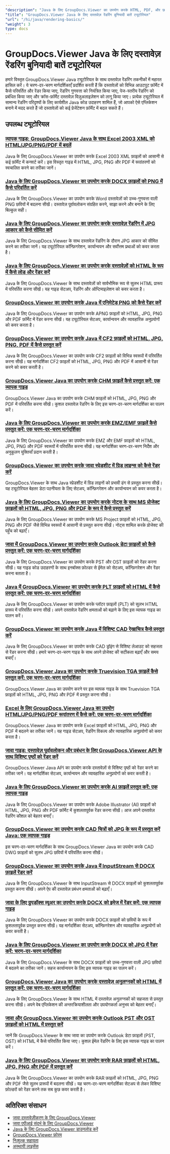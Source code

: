 ```yaml
---
"description": "Java के लिए GroupDocs.Viewer का उपयोग करके HTML, PDF, और छवि प्रारूपों सहित कई आउटपुट प्रारूपों में दस्तावेज़ों को प्रस्तुत करने के लिए पूर्ण ट्यूटोरियल।"
"title": "GroupDocs.Viewer Java के लिए दस्तावेज़ रेंडरिंग बुनियादी बातें ट्यूटोरियल"
"url": "/hi/java/rendering-basics/"
"weight": 3
type: docs
---
```

# GroupDocs.Viewer Java के लिए दस्तावेज़ रेंडरिंग बुनियादी बातें ट्यूटोरियल

हमारे विस्तृत GroupDocs.Viewer Java ट्यूटोरियल के साथ दस्तावेज़ रेंडरिंग तकनीकों में महारत हासिल करें। ये चरण-दर-चरण मार्गदर्शिकाएँ प्रदर्शित करती हैं कि दस्तावेज़ों को विभिन्न आउटपुट फ़ॉर्मेट में कैसे परिवर्तित और रेंडर किया जाए, रेंडरिंग गुणवत्ता को नियंत्रित किया जाए, पेज-स्तरीय रेंडरिंग को प्रबंधित किया जाए और क्रॉस-फ़ॉर्मेट दस्तावेज़ विज़ुअलाइज़ेशन को लागू किया जाए। प्रत्येक ट्यूटोरियल में सामान्य रेंडरिंग परिदृश्यों के लिए कार्यशील Java कोड उदाहरण शामिल हैं, जो आपको ऐसे एप्लिकेशन बनाने में मदद करते हैं जो दस्तावेज़ों को कई प्रेजेंटेशन फ़ॉर्मेट में बदल सकते हैं।

## उपलब्ध ट्यूटोरियल

### [व्यापक गाइड: GroupDocs.Viewer Java के साथ Excel 2003 XML को HTML/JPG/PNG/PDF में बदलें](./groupdocs-viewer-java-excel-2003-xml-conversion/)
Java के लिए GroupDocs.Viewer का उपयोग करके Excel 2003 XML फ़ाइलों को आसानी से कई फ़ॉर्मेट में कनवर्ट करें। इस विस्तृत गाइड में HTML, JPG, PNG और PDF में रूपांतरणों को स्वचालित करने का तरीका जानें।

### [Java के लिए GroupDocs.Viewer का उपयोग करके DOCX फ़ाइलों को PNG में कैसे परिवर्तित करें](./render-docx-png-groupdocs-viewer-java/)
Java के लिए GroupDocs.Viewer का उपयोग करके Word दस्तावेज़ों को उच्च-गुणवत्ता वाली PNG छवियों में बदलना सीखें। दस्तावेज़ पूर्वावलोकन संग्रहित करने, साझा करने और बनाने के लिए बिल्कुल सही।

### [Java के लिए GroupDocs.Viewer का उपयोग करके दस्तावेज़ रेंडरिंग में JPG आकार को कैसे सीमित करें](./groupdocs-viewer-java-limit-jpg-size-rendering/)
Java के लिए GroupDocs.Viewer के साथ दस्तावेज़ रेंडरिंग के दौरान JPG आकार को सीमित करने का तरीका जानें। यह ट्यूटोरियल कॉन्फ़िगरेशन, कार्यान्वयन और सर्वोत्तम प्रथाओं को कवर करता है।

### [Java के लिए GroupDocs.Viewer का उपयोग करके दस्तावेज़ों को HTML के रूप में कैसे लोड और रेंडर करें](./groupdocs-viewer-java-html-rendering/)
Java के लिए GroupDocs.Viewer के साथ दस्तावेज़ों को सार्वभौमिक रूप से सुलभ HTML प्रारूप में परिवर्तित करना सीखें। यह गाइड सेटअप, रेंडरिंग और ऑप्टिमाइज़ेशन को कवर करता है।

### [GroupDocs.Viewer का उपयोग करके Java में एनिमेटेड PNG को कैसे रेंडर करें](./render-apng-groupdocs-viewer-java/)
Java के लिए GroupDocs.Viewer का उपयोग करके APNG फ़ाइलों को HTML, JPG, PNG और PDF फ़ॉर्मेट में रेंडर करना सीखें। यह ट्यूटोरियल सेटअप, कार्यान्वयन और व्यावहारिक अनुप्रयोगों को कवर करता है।

### [GroupDocs.Viewer का उपयोग करके Java में CF2 फ़ाइलों को HTML, JPG, PNG, PDF में कैसे प्रस्तुत करें](./render-cf2-files-groupdocs-java/)
Java के लिए GroupDocs.Viewer का उपयोग करके CF2 फ़ाइलों को विभिन्न स्वरूपों में परिवर्तित करना सीखें। यह मार्गदर्शिका CF2 फ़ाइलों को HTML, JPG, PNG और PDF में आसानी से रेंडर करने को कवर करती है।

### [GroupDocs.Viewer Java का उपयोग करके CHM फ़ाइलें कैसे प्रस्तुत करें: एक व्यापक गाइड](./render-chm-groupdocs-viewer-java/)
GroupDocs.Viewer Java का उपयोग करके CHM फ़ाइलों को HTML, JPG, PNG और PDF में परिवर्तित करना सीखें। कुशल दस्तावेज़ रेंडरिंग के लिए इस चरण-दर-चरण मार्गदर्शिका का पालन करें।

### [Java के लिए GroupDocs.Viewer का उपयोग करके EMZ/EMF फ़ाइलें कैसे प्रस्तुत करें: एक चरण-दर-चरण मार्गदर्शिका](./render-emz-emf-groupdocs-viewer-java/)
Java के लिए GroupDocs.Viewer का उपयोग करके EMZ और EMF फ़ाइलों को HTML, JPG, PNG और PDF स्वरूपों में परिवर्तित करना सीखें। यह मार्गदर्शिका चरण-दर-चरण निर्देश और अनुकूलन युक्तियाँ प्रदान करती है।

### [GroupDocs.Viewer का उपयोग करके जावा स्प्रेडशीट में ग्रिड लाइन्स को कैसे रेंडर करें](./render-grid-lines-java-spreadsheets-groupdocs-viewer/)
GroupDocs.Viewer के साथ Java स्प्रेडशीट में ग्रिड लाइनों को प्रभावी ढंग से प्रस्तुत करना सीखें। यह ट्यूटोरियल बेहतर डेटा पठनीयता के लिए सेटअप, कॉन्फ़िगरेशन और कार्यान्वयन को कवर करता है।

### [Java के लिए GroupDocs.Viewer का उपयोग करके नोट्स के साथ MS प्रोजेक्ट फ़ाइलों को HTML, JPG, PNG और PDF के रूप में कैसे प्रस्तुत करें](./render-ms-project-html-jpg-png-pdf-notes-groupdocs-java/)
Java के लिए GroupDocs.Viewer का उपयोग करके MS Project फ़ाइलों को HTML, JPG, PNG और PDF जैसे विभिन्न स्वरूपों में आसानी से प्रस्तुत करना सीखें। नोट्स शामिल करके प्रोजेक्ट की पहुँच को बढ़ाएँ।

### [जावा में GroupDocs.Viewer का उपयोग करके Outlook डेटा फ़ाइलों को कैसे प्रस्तुत करें: एक चरण-दर-चरण मार्गदर्शिका](./rendering-outlook-data-files-groupdocs-viewer-java/)
Java के लिए GroupDocs.Viewer का उपयोग करके PST और OST फ़ाइलों को रेंडर करना सीखें। यह गाइड कोड उदाहरणों के साथ इनबॉक्स फ़ोल्डर से ईमेल को सेटअप, कॉन्फ़िगरेशन और रेंडर करना बताता है।

### [Java में GroupDocs.Viewer का उपयोग करके PLT फ़ाइलों को HTML में कैसे प्रस्तुत करें: एक चरण-दर-चरण मार्गदर्शिका](./render-plt-files-html-groupdocs-viewer-java/)
Java के लिए GroupDocs.Viewer का उपयोग करके प्लॉटर फ़ाइलों (PLT) को सुलभ HTML प्रारूप में परिवर्तित करना सीखें। अपने दस्तावेज़ रेंडरिंग क्षमताओं को बढ़ाने के लिए इस व्यापक गाइड का पालन करें।

### [GroupDocs.Viewer का उपयोग करके Java में विशिष्ट CAD रेखाचित्र कैसे प्रस्तुत करें](./render-cad-groupdocs-viewer-java/)
Java के लिए GroupDocs.Viewer का उपयोग करके CAD ड्रॉइंग से विशिष्ट लेआउट को सहजता से रेंडर करना सीखें। हमारे चरण-दर-चरण गाइड के साथ अपने प्रोजेक्ट की सटीकता बढ़ाएँ और समय बचाएँ।

### [GroupDocs.Viewer Java का उपयोग करके Truevision TGA फ़ाइलें कैसे प्रस्तुत करें: एक चरण-दर-चरण मार्गदर्शिका](./render-tga-files-groupdocs-viewer-java-guide/)
GroupDocs.Viewer Java का उपयोग करने पर इस व्यापक गाइड के साथ Truevision TGA फ़ाइलों को HTML, JPG, PNG और PDF में प्रस्तुत करना सीखें।

### [Excel के लिए GroupDocs.Viewer Java का उपयोग HTML/JPG/PNG/PDF रूपांतरण में कैसे करें: एक चरण-दर-चरण मार्गदर्शिका](./groupdocs-viewer-java-excel-to-html-jpg-png-pdf/)
GroupDocs.Viewer Java का उपयोग करके Excel फ़ाइलों को HTML, JPG, PNG और PDF में बदलने का तरीका जानें। यह गाइड सेटअप, रेंडरिंग विकल्प और व्यावहारिक अनुप्रयोगों को कवर करता है।

### [जावा गाइड: दस्तावेज़ पूर्वावलोकन और प्रबंधन के लिए GroupDocs.Viewer API के साथ विशिष्ट पृष्ठों को रेंडर करें](./java-groupdocs-viewer-render-pages-api-tutorial/)
GroupDocs.Viewer Java API का उपयोग करके दस्तावेज़ों से विशिष्ट पृष्ठों को रेंडर करने का तरीका जानें। यह मार्गदर्शिका सेटअप, कार्यान्वयन और व्यावहारिक अनुप्रयोगों को कवर करती है।

### [Java के लिए GroupDocs.Viewer का उपयोग करके AI फ़ाइलें प्रस्तुत करें: एक व्यापक गाइड](./render-ai-files-groupdocs-viewer-java/)
Java के लिए GroupDocs.Viewer का उपयोग करके Adobe Illustrator (AI) फ़ाइलों को HTML, JPG, PNG और PDF फ़ॉर्मेट में कुशलतापूर्वक रेंडर करना सीखें। आज अपने दस्तावेज़ रेंडरिंग कौशल को बेहतर बनाएँ।

### [GroupDocs.Viewer का उपयोग करके CAD चित्रों को JPG के रूप में प्रस्तुत करें Java: एक व्यापक गाइड](./render-cad-drawings-jpg-groupdocs-viewer-java/)
इस चरण-दर-चरण मार्गदर्शिका के साथ GroupDocs.Viewer Java का उपयोग करके CAD DWG फ़ाइलों को सुलभ JPG छवियों में परिवर्तित करना सीखें।

### [GroupDocs.Viewer का उपयोग करके Java में InputStream से DOCX फ़ाइलें रेंडर करें](./render-docx-from-inputstream-groupdocs-viewer-java/)
Java के लिए GroupDocs.Viewer के साथ InputStream से DOCX फ़ाइलों को कुशलतापूर्वक प्रस्तुत करना सीखें। अपने ऐप की दस्तावेज़ प्रबंधन क्षमताओं को बढ़ाएँ।

### [जावा के लिए ग्रुपडॉक्स व्यूअर का उपयोग करके DOCX को इमेज में रेंडर करें: एक व्यापक गाइड](./groupdocs-viewer-java-render-docx-to-image/)
Java के लिए GroupDocs Viewer का उपयोग करके DOCX फ़ाइलों को छवियों के रूप में कुशलतापूर्वक प्रस्तुत करना सीखें। यह मार्गदर्शिका सेटअप, कॉन्फ़िगरेशन और व्यावहारिक अनुप्रयोगों को कवर करती है।

### [Java के लिए GroupDocs.Viewer का उपयोग करके DOCX को JPG में रेंडर करें: चरण-दर-चरण मार्गदर्शिका](./render-docx-to-jpg-groupdocs-viewer-java/)
Java के लिए GroupDocs.Viewer के साथ DOCX फ़ाइलों को उच्च-गुणवत्ता वाली JPG छवियों में बदलने का तरीका जानें। सहज कार्यान्वयन के लिए इस व्यापक गाइड का पालन करें।

### [GroupDocs.Viewer Java का उपयोग करके दस्तावेज़ अनुलग्नकों को HTML में प्रस्तुत करें: एक चरण-दर-चरण मार्गदर्शिका](./render-document-attachments-html-groupdocs-viewer-java/)
Java के लिए GroupDocs.Viewer के साथ HTML में दस्तावेज़ अनुलग्नकों को सहजता से प्रस्तुत करना सीखें। अपने वेब एप्लिकेशन की अन्तरक्रियाशीलता और उपयोगकर्ता अनुभव को बेहतर बनाएँ।

### [जावा और GroupDocs.Viewer का उपयोग करके Outlook PST और OST फ़ाइलों को HTML में प्रस्तुत करें](./render-outlook-data-html-groupdocs-java/)
जानें कि GroupDocs.Viewer के साथ जावा का उपयोग करके Outlook डेटा फ़ाइलों (PST, OST) को HTML में कैसे परिवर्तित किया जाए। कुशल ईमेल रेंडरिंग के लिए इस व्यापक गाइड का पालन करें।

### [Java के लिए GroupDocs.Viewer का उपयोग करके RAR फ़ाइलों को HTML, JPG, PNG और PDF में प्रस्तुत करें](./render-rar-files-groupdocs-viewer-java/)
Java के लिए GroupDocs.Viewer का उपयोग करके RAR फ़ाइलों को HTML, JPG, PNG और PDF जैसे सुलभ प्रारूपों में बदलना सीखें। यह चरण-दर-चरण मार्गदर्शिका सेटअप से लेकर विशिष्ट फ़ोल्डरों को रेंडर करने तक सब कुछ कवर करती है।

## अतिरिक्त संसाधन

- [जावा दस्तावेज़ीकरण के लिए GroupDocs.Viewer](https://docs.groupdocs.com/viewer/java/)
- [जावा एपीआई संदर्भ के लिए GroupDocs.Viewer](https://reference.groupdocs.com/viewer/java/)
- [Java के लिए GroupDocs.Viewer डाउनलोड करें](https://releases.groupdocs.com/viewer/java/)
- [GroupDocs.Viewer फ़ोरम](https://forum.groupdocs.com/c/viewer/9)
- [निःशुल्क सहायता](https://forum.groupdocs.com/)
- [अस्थायी लाइसेंस](https://purchase.groupdocs.com/temporary-license/)